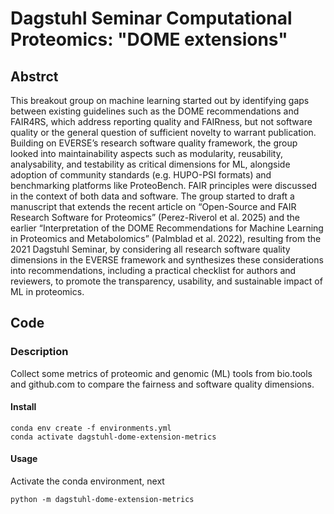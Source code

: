 # Dagstuhl Seminar Computational Proteomics: "DOME extensions"

## Abstrct
This breakout group on machine learning started out by identifying gaps between existing guidelines such as the DOME recommendations and FAIR4RS, which address reporting quality and FAIRness, but not software quality or the general question of sufficient novelty to warrant publication. Building on EVERSE’s research software quality framework, the group looked into maintainability aspects such as modularity, reusability, analysability, and testability as critical dimensions for ML, alongside adoption of community standards (e.g. HUPO-PSI formats) and benchmarking platforms like ProteoBench. FAIR principles were discussed in the context of both data and software. The group started to draft a manuscript that extends the recent article on “Open-Source and FAIR Research Software for Proteomics” (Perez-Riverol et al. 2025) and the earlier “Interpretation of the DOME Recommendations for Machine Learning in Proteomics and Metabolomics” (Palmblad et al. 2022), resulting from the 2021 Dagstuhl Seminar, by considering all research software quality dimensions in the EVERSE framework and synthesizes these considerations into recommendations, including a practical checklist for authors and reviewers, to promote the transparency, usability, and sustainable impact of ML in proteomics.

## Code

### Description
Collect some metrics of proteomic and genomic (ML) tools from bio.tools and github.com to compare the fairness and software quality dimensions.

#### Install

```shell
conda env create -f environments.yml
conda activate dagstuhl-dome-extension-metrics
```

#### Usage
Activate the conda environment, next
```shell
python -m dagstuhl-dome-extension-metrics
```

